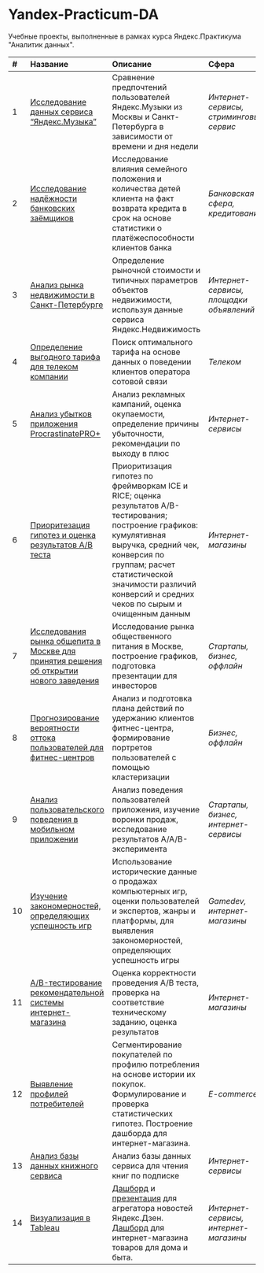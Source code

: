 # Yandex-Practicum-DA

Учебные проекты, выполненные в рамках курса Яндекс.Практикума "Аналитик данных".

| # | Название | Описание | Сфера | Инструменты | 
| :----------------------| :---------------------- | :---------------------- | :---------------------- | :---------------------- |
|1| [Исследование данных сервиса “Яндекс.Музыка”](Project_01_Musical_preferences) | Сравнение предпочтений пользователей Яндекс.Музыки из Москвы и Санкт-Петербурга в зависимости от времени и дня недели| *Интернет-сервисы, стриминговый сервис* | ```Python, Pandas, Matplotlib``` |
|2 | [Исследование надёжности банковских заёмщиков](Project_02_Borrower_s_reliability) | Исследование влияния семейного положения и количества детей клиента на факт возврата кредита в срок на основе статистики о платёжеспособности клиентов банка | *Банковская сфера, кредитование* | ```Python, Pandas, NumPy``` |
|3 | [Анализ рынка недвижимости в Санкт-Петербурге](Project_03_Real_estate_analysis) | Определение рыночной стоимости и типичных параметров объектов недвижимости, используя данные сервиса Яндекс.Недвижимость| *Интернет-сервисы, площадки объявлений* | ```Python, Pandas, Matplotlib``` |
|4 | [Определение выгодного тарифа для телеком компании](Project_04_Favorable_tariff) | Поиск оптимального тарифа на основе данных о поведении клиентов оператора сотовой связи | *Телеком* | ```Python, Pandas, Matplotlib, NumPy, SciPy``` |
|5 | [Анализ убытков приложения ProcrastinatePRO+](Project_05_Advertising_campaigns) | Анализ рекламных кампаний, оценка окупаемости, определение причины убыточности, рекомендации по выходу в плюс | *Интернет-сервисы* | ```Python, Pandas, Matplotlib, NumPy``` |
|6 | [Приоритезация гипотез и оценка результатов A/B теста](Project_06_Evaluation_of_AB-test_results) | Приоритизация гипотез по фреймворкам ICE и RICE; оценка результатов A/B-тестирования; построение графиков: кумулятивная выручка, средний чек, конверсия по группам; расчет статистической значимости различий конверсий и средних чеков по сырым и очищенным данным | *Интернет-магазины* | ```Python, Pandas, Matplotlib, NumPy, SciPy``` |
|7 | [Исследования рынка общепита в Москве для принятия решения об открытии нового заведения](Project_07_Catering_market_research) | Исследование рынка общественного питания в Москве, построение графиков, подготовка презентации для инвесторов | *Стартапы, бизнес, оффлайн* | ```Python, Pandas, Matplotlib, NumPy, Seaborn, Plotly``` |
|8 | [Прогнозирование вероятности оттока пользователей для фитнес-центров](Project_08_ML_and_churn_forecast) | Анализ и подготовка плана действий по удержанию клиентов фитнес-центра, формирование портретов пользователей с помощью кластеризации | *Бизнес, оффлайн* | ```Python, Pandas, Scikit-learn, Matplotlib, Seaborn, NumPy``` |
|9 | [Анализ пользовательского поведения в мобильном приложении](Project_09_Behavior_of_users_in_mobile_app) | Анализ поведения пользователей приложения, изучение воронки продаж, исследование результатов A/A/B-эксперимента | *Стартапы, бизнес, интернет-сервисы* | ```Python, Pandas, Matplotlib, NumPy, Plotly, Math, SciPy``` |
|10 | [Изучение закономерностей, определяющих успешность игр](Project_10_The_determinants_of_mobile_game_success) | Использование исторические данные о продажах компьютерных игр, оценки пользователей и экспертов, жанры и платформы, для выявления закономерностей, определяющих успешность игры | *Gamedev, интернет-магазины* | ```Python, Pandas, Matplotlib, NumPy, SciPy, Seaborn``` |
|11 | [A/B-тестирование рекомендательной системы интернет-магазина](Project_11_АB_testing_of_recommender_system) | Оценка корректности проведения А/В теста, проверка на соответствие техническому заданию, оценка результатов | *Интернет-магазины* | ```Python, Pandas, Matplotlib, Plotly, NumPy, Math, SciPy``` |
|12 | [Выявление профилей потребителей ](Project_12_Consumer_profiles_identification) | Сегментирование покупателей по профилю потребления на основе истории их покупок. Формулирование и проверка статистических гипотез. Построение дашборда для интернет-магазина. | *E-commerce* | ```Python, Pandas, Matplotlib, NumPy, SciPy, Seaborn, Pymystem3, Scikit-learn, Tableau ``` |
|13 | [Анализ базы данных книжного сервиса ](SQL_eBook_subscription_service) | Анализ базы данных сервиса для чтения книг по подписке | *Интернет-сервисы* | ```SQL, SQLAlchemy, Pandas``` |
|14 | [Визуализация в Tableau ](Tableau) | [Дашборд](https://public.tableau.com/views/__16517756353050/_?:language=en-US&:display_count=n&:origin=viz_share_link)  и [презентация](https://drive.google.com/file/d/1lmSWdyVAtxuwIiqTFV0wyL73-6FotdXl/view?usp=sharing) для агрегатора новостей Яндекс.Дзен. [Дашборд](https://public.tableau.com/views/E-commdashboard/E-commerceDashboard?:language=en-US&publish=yes&:display_count=n&:origin=viz_share_link) для интернет-магазина товаров для дома и быта. | *Интернет-сервисы, интернет-магазины* | ```Tableau, Google Slides``` |

